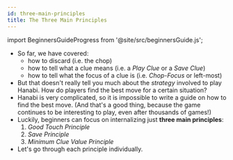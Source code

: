 ```yaml
---
id: three-main-principles
title: The Three Main Principles
---
```


import BeginnersGuideProgress from '@site/src/beginnersGuide.js';

<BeginnersGuideProgress part="37" />

- So far, we have covered:
  - how to discard (i.e. the chop)
  - how to tell what a clue means (i.e. a *Play Clue* or a *Save Clue*)
  - how to tell what the focus of a clue is (i.e. *Chop-Focus* or left-most)
- But that doesn't really tell you much about the *strategy* involved to play Hanabi. How do players find the best move for a certain situation?
- Hanabi is very complicated, so it is impossible to write a guide on how to find the best move. (And that's a good thing, because the game continues to be interesting to play, even after thousands of games!)
- Luckily, beginners can focus on internalizing just **three main principles**:
  1. *Good Touch Principle*
  1. *Save Principle*
  1. *Minimum Clue Value Principle*
- Let's go through each principle individually.
